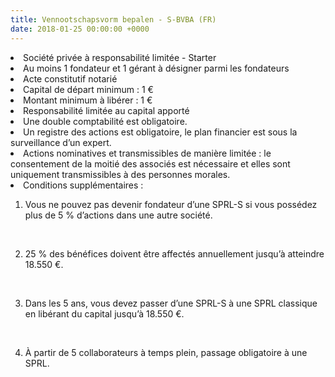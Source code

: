 ```yaml
---
title: Vennootschapsvorm bepalen - S-BVBA (FR)
date: 2018-01-25 00:00:00 +0000
---
```

<li>Société privée à responsabilité limitée - Starter</li>

<li>Au moins 1 fondateur et 1 gérant à désigner parmi les fondateurs</li>

<li>Acte constitutif notarié</li>

<li>Capital de départ minimum : 1 €</li>

<li>Montant minimum à libérer : 1 €</li>

<li>Responsabilité limitée au capital apporté</li>

<li>Une double comptabilité est obligatoire.</li>

<li>Un registre des actions est obligatoire, le plan financier est sous la surveillance d’un expert.</li>

<li>Actions nominatives et transmissibles de manière limitée : le consentement de la moitié des associés est nécessaire et elles sont uniquement transmissibles à des personnes morales.</li>

<li> Conditions supplémentaires :

1. Vous ne pouvez pas devenir fondateur d’une SPRL-S si vous possédez plus de 5 % d’actions dans une autre société. 

   <br>
2. 25 % des bénéfices doivent être affectés annuellement jusqu’à atteindre 18.550 €.

   <br>
3. Dans les 5 ans, vous devez passer d’une SPRL-S à une SPRL classique en libérant du capital jusqu’à 18.550 €.

   <br>
4. À partir de 5 collaborateurs à temps plein, passage obligatoire à une SPRL.</li>